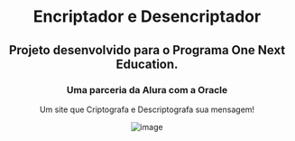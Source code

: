 <div align="center">
<h1>Encriptador e Desencriptador</h1>
</div>

<div align="center">
<h2>Projeto desenvolvido para o Programa One Next Education.</h2>
</div>

<div align="center">
<h3>Uma parceria da Alura com a Oracle</h3>
</div>

<div align="center">
<p>Um site que Criptografa e Descriptografa sua mensagem!</p>
</div>

<div align="center">

![image](https://user-images.githubusercontent.com/110649796/213575502-16eeb624-c3b5-4b17-a510-672b14b3459b.png)

</div>
